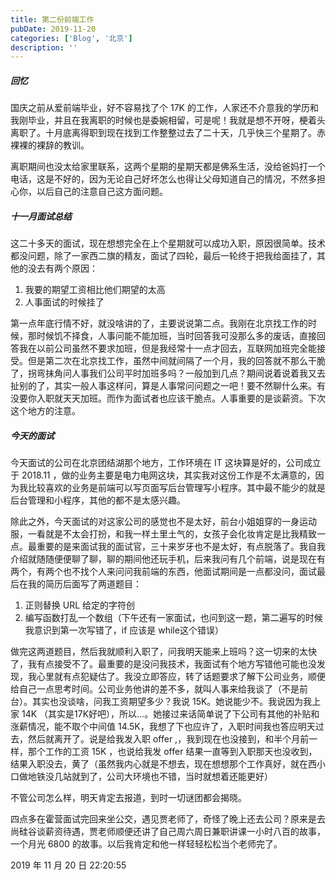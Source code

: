 ```yaml
---
title: 第二份前端工作
pubDate: 2019-11-20
categories: ['Blog', '北京']
description: ''
---
```


##### 回忆

国庆之前从爱前端毕业，好不容易找了个 17K 的工作，人家还不介意我的学历和我刚毕业，并且在我离职的时候也是委婉相留，可是呢！我就是想不开呀，梗着头离职了。十月底离得职到现在找到工作整整过去了二十天，几乎快三个星期了。赤裸裸的裸辞的教训。

离职期间也没太给家里联系，这两个星期的星期天都是佛系生活，没给爸妈打一个电话，这是不好的，因为无论自己好坏怎么也得让父母知道自己的情况，不然多担心你，以后自己的注意自己这方面问题。

##### 十一月面试总结

这二十多天的面试，现在想想完全在上个星期就可以成功入职，原因很简单。技术都没问题，除了一家西二旗的精友，面试了四轮，最后一轮终于把我给面挂了，其他的没去有两个原因：

1. 我要的期望工资相比他们期望的太高
2. 人事面试的时候挂了

第一点年底行情不好，就没啥讲的了，主要说说第二点。我刚在北京找工作的时候，那时候饥不择食，人事问能不能加班，当时回答我可没那么多的废话，直接回答我在以前公司虽然不要求加班，但是我经常十一点才回去，互联网加班完全能接受。但是第二次在北京找工作，虽然中间就间隔了一个月，我的回答就不那么干脆了，拐弯抹角问人事我们公司平时加班多吗？一般加到几点？期间说着说着我又去扯别的了，其实一般人事这样问，算是人事常问问题之一吧！要不然聊什么来。有没要你入职就天天加班。而作为面试者也应该干脆点。人事重要的是谈薪资。下次这个地方的注意。

##### 今天的面试

今天面试的公司在北京团结湖那个地方，工作环境在 IT 这块算是好的，公司成立于 2018.11 ，做的业务主要是电力电网这块，其实我对这份工作是不太满意的，因为我比较喜欢的业务是前端可以写页面写后台管理写小程序。其中最不能少的就是后台管理和小程序，其他的都不是太感兴趣。

除此之外，今天面试的对这家公司的感觉也不是太好，前台小姐姐穿的一身运动服，一看就是不太会打扮，和我一样土里土气的，女孩子会化妆肯定是比我精致一点。最重要的是来面试我的面试官，三十来岁牙也不是太好，有点脱落了。我自我介绍就随随便便聊了聊，聊的期间他还玩手机，后来我问有几个前端，说是现在有两个，有两个也不找个人来问问我前端的东西，他面试期间是一点都没问，面试最后在我的简历后面写了两道题目：

1. 正则替换 URL 给定的字符创
2. 编写函数打乱一个数组（下午还有一家面试，也问到这一题，第二遍写的时候我意识到第一次写错了，if 应该是 while这个错误）

做完这两道题目，然后我就顺利入职了，问我明天能来上班吗？这一切来的太快了，我有点接受不了。最重要的是没问我技术，我面试有个地方写错他可能也没发现，我心里就有点犯疑估了。我没立即答应，转了话题要求了解下公司业务，顺便给自己一点思考时间。公司业务他讲的差不多，就叫人事来给我谈了（不是前台）。其实也没谈啥，问我工资期望多少？我说 15K。她说能少不。我说因为我上家 14K （其实是17K好吧），所以...。她接过来话简单说了下公司有其他的补贴和涨薪情况，能不取个中间值 14.5K，我想了下也应许了，入职时间我也答应明天过去，然后就离开了。说是给我发入职 offer ,，我到现在也没接到，和半个月前一样，那个工作的工资 15K ，也说给我发 offer 结果一直等到入职那天也没收到，结果入职没去，黄了（虽然我内心就是不想去，现在想想那个工作真好，就在西小口做地铁没几站就到了，公司大环境也不错，当时就想着还能更好）

不管公司怎么样，明天肯定去报道，到时一切谜团都会揭晓。

四点多在霍营面试完回来坐公交，遇见贾老师了，奇怪了晚上还去公司？原来是去尚硅谷谈薪资待遇，贾老师顺便还讲了自己周六周日兼职讲课一小时八百的故事，一个月光 6800 的故事。以后我肯定和他一样轻轻松松当个老师完了。

2019 年 11 月 20 日 22:20:55
